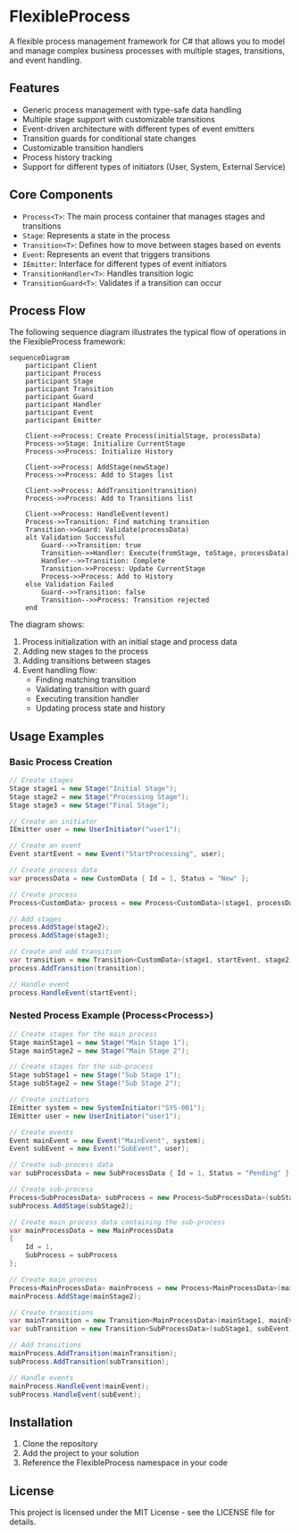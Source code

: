# FlexibleProcess

A flexible process management framework for C# that allows you to model and manage complex business processes with multiple stages, transitions, and event handling.

## Features

- Generic process management with type-safe data handling
- Multiple stage support with customizable transitions
- Event-driven architecture with different types of event emitters
- Transition guards for conditional state changes
- Customizable transition handlers
- Process history tracking
- Support for different types of initiators (User, System, External Service)

## Core Components

- `Process<T>`: The main process container that manages stages and transitions
- `Stage`: Represents a state in the process
- `Transition<T>`: Defines how to move between stages based on events
- `Event`: Represents an event that triggers transitions
- `IEmitter`: Interface for different types of event initiators
- `TransitionHandler<T>`: Handles transition logic
- `TransitionGuard<T>`: Validates if a transition can occur

## Process Flow

The following sequence diagram illustrates the typical flow of operations in the FlexibleProcess framework:

```mermaid
sequenceDiagram
    participant Client
    participant Process
    participant Stage
    participant Transition
    participant Guard
    participant Handler
    participant Event
    participant Emitter

    Client->>Process: Create Process(initialStage, processData)
    Process->>Stage: Initialize CurrentStage
    Process->>Process: Initialize History

    Client->>Process: AddStage(newStage)
    Process->>Process: Add to Stages list

    Client->>Process: AddTransition(transition)
    Process->>Process: Add to Transitions list

    Client->>Process: HandleEvent(event)
    Process->>Transition: Find matching transition
    Transition->>Guard: Validate(processData)
    alt Validation Successful
        Guard-->>Transition: true
        Transition->>Handler: Execute(fromStage, toStage, processData)
        Handler-->>Transition: Complete
        Transition->>Process: Update CurrentStage
        Process->>Process: Add to History
    else Validation Failed
        Guard-->>Transition: false
        Transition-->>Process: Transition rejected
    end
```

The diagram shows:
1. Process initialization with an initial stage and process data
2. Adding new stages to the process
3. Adding transitions between stages
4. Event handling flow:
   - Finding matching transition
   - Validating transition with guard
   - Executing transition handler
   - Updating process state and history

## Usage Examples

### Basic Process Creation

```csharp
// Create stages
Stage stage1 = new Stage("Initial Stage");
Stage stage2 = new Stage("Processing Stage");
Stage stage3 = new Stage("Final Stage");

// Create an initiator
IEmitter user = new UserInitiator("user1");

// Create an event
Event startEvent = new Event("StartProcessing", user);

// Create process data
var processData = new CustomData { Id = 1, Status = "New" };

// Create process
Process<CustomData> process = new Process<CustomData>(stage1, processData);

// Add stages
process.AddStage(stage2);
process.AddStage(stage3);

// Create and add transition
var transition = new Transition<CustomData>(stage1, startEvent, stage2);
process.AddTransition(transition);

// Handle event
process.HandleEvent(startEvent);
```

### Nested Process Example (Process<Process<T>>)

```csharp
// Create stages for the main process
Stage mainStage1 = new Stage("Main Stage 1");
Stage mainStage2 = new Stage("Main Stage 2");

// Create stages for the sub-process
Stage subStage1 = new Stage("Sub Stage 1");
Stage subStage2 = new Stage("Sub Stage 2");

// Create initiators
IEmitter system = new SystemInitiator("SYS-001");
IEmitter user = new UserInitiator("user1");

// Create events
Event mainEvent = new Event("MainEvent", system);
Event subEvent = new Event("SubEvent", user);

// Create sub-process data
var subProcessData = new SubProcessData { Id = 1, Status = "Pending" };

// Create sub-process
Process<SubProcessData> subProcess = new Process<SubProcessData>(subStage1, subProcessData);
subProcess.AddStage(subStage2);

// Create main process data containing the sub-process
var mainProcessData = new MainProcessData 
{ 
    Id = 1,
    SubProcess = subProcess
};

// Create main process
Process<MainProcessData> mainProcess = new Process<MainProcessData>(mainStage1, mainProcessData);
mainProcess.AddStage(mainStage2);

// Create transitions
var mainTransition = new Transition<MainProcessData>(mainStage1, mainEvent, mainStage2);
var subTransition = new Transition<SubProcessData>(subStage1, subEvent, subStage2);

// Add transitions
mainProcess.AddTransition(mainTransition);
subProcess.AddTransition(subTransition);

// Handle events
mainProcess.HandleEvent(mainEvent);
subProcess.HandleEvent(subEvent);
```

## Installation

1. Clone the repository
2. Add the project to your solution
3. Reference the FlexibleProcess namespace in your code

## License

This project is licensed under the MIT License - see the LICENSE file for details.
